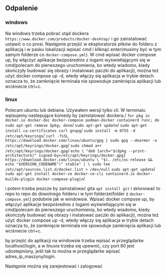 ## Odpalenie

### windows
Na windows trzeba pobrać stąd dockera `https://www.docker.com/products/docker-desktop/` i go zainstalować ustawić o co prosi.
Następnie przejść w eksploratorze plików do folderu z aplikacją i w pasku lokalizacji wpisać cmd i kliknąć enter(musimy być w tym samym folderze co `docker-compose.yml`). 
W cmd wpisać docker compose up, by włączyć aplikacje bezpośrednio z logami wyświetlającymi się w cmd(polecam do pierwszego uruchomienia, bo wtedy wiadomo, kiedy skończyły budować się obrazy i instalować paczki do aplikacji),
można też użyć docker compose up -d, wtedy włączy się aplikacja w trybie detach oznacza to, że zamknięcie terminala nie spowoduje zamknięcia aplikacji lub wciśniecie ctrl+c.

### linux
Polecam ubuntu lub debiana. Używałem wersji tylko cli.
W terminalu wpisujemy nastepujące komedy by zainstalować dockera./
`for pkg in docker.io docker-doc docker-compose podman-docker containerd runc; do sudo apt-get remove $pkg; done`/
`sudo apt-get update`/
`sudo apt-get install ca-certificates curl gnupg`/
`sudo install -m 0755 -d /etc/apt/keyrings`/
`curl -fsSL https://download.docker.com/linux/ubuntu/gpg | sudo gpg --dearmor -o /etc/apt/keyrings/docker.gpg`/
`sudo chmod a+r /etc/apt/keyrings/docker.gpg`/
`echo \
  "deb [arch="$(dpkg --print-architecture)" signed-by=/etc/apt/keyrings/docker.gpg] https://download.docker.com/linux/ubuntu \
  "$(. /etc/os-release && echo "$VERSION_CODENAME")" stable" | \
  sudo tee /etc/apt/sources.list.d/docker.list > /dev/null`
`sudo apt-get update`/
`sudo apt-get install docker-ce docker-ce-cli containerd.io docker-buildx-plugin docker-compose-plugin`/

i potem trzeba jeszcze by zainstalować gita
`apt install git`
i sklonować to repo to repo do dowolnego folderu i w tym folderze(folder z `docker-compose.yml`) podobnie jak w windowsie.
Wpisać docker compose up, by włączyć aplikacje bezpośrednio z logami wyświetlającymi się w cmd(polecam do pierwszego uruchomienia, bo wtedy wiadomo, kiedy skończyły budować się obrazy i instalować paczki do aplikacji),
można też użyć docker compose up -d, wtedy włączy się aplikacja w trybie detach oznacza to, że zamknięcie terminala nie spowoduje zamknięcia aplikacji lub wciśniecie ctrl+c.

by przejść do aplikacji na windowsie trzeba wpisać w przeglądarke localhost/login, a w linuxie trzeba się upewnić, czy port 80 jest udostepniony, jeśli tak to można w przeglądarke wpisać adres_ip_maszyny/login.

Następnie można się zarejestować i zalogować
